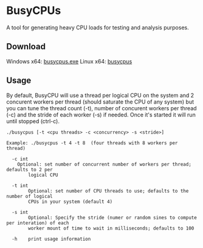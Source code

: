 # BusyCPUs

A tool for generating heavy CPU loads for testing and analysis purposes.

## Download

Windows x64: [busycpus.exe]()
Linux   x64: [busycpus]()

## Usage

By default, BusyCPU will use a thread per logical CPU on the system and 2 concurent workers per thread (should saturate the CPU of any system) but you can tune the thread count (-t), number of concurent workers per thread (-c) and the stride of each worker (-s) if needed.
Once it's started it will run until stopped (ctrl-c).

```
./busycpus [-t <cpu threads> -c <concurrency> -s <stride>]

Example: ./busycpus -t 4 -t 8  (four threads with 8 workers per thread)

  -c int
  	Optional: set number of concurrent number of workers per thread; defaults to 2 per 
        logical CPU 
  
  -t int
    	Optional: set number of CPU threads to use; defaults to the number of logical 
        CPUs in your system (default 4)

  -s int
    	Optional: Specify the stride (numer or random sines to compute per interation) of each
        worker mount of time to wait in milliseconds; defaults to 100 

  -h	print usage information
```
